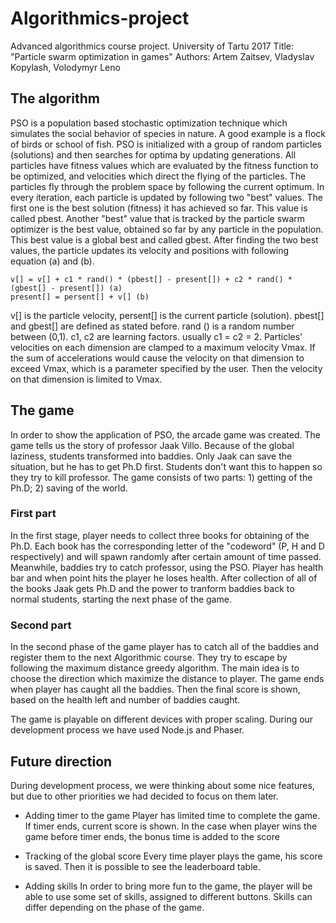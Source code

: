 # Algorithmics-project	

Advanced algorithmics course project. University of Tartu 2017
Title: "Particle swarm optimization in games"
Authors: Artem Zaitsev, Vladyslav Kopylash, Volodymyr Leno

## The algorithm

PSO is a population based stochastic optimization technique which simulates the social behavior of species in nature. A 
good example is a flock of birds or school of fish. PSO is initialized with a group of random particles (solutions) and
then searches for optima by updating generations. All particles have fitness values which are evaluated by the fitness 
function to be optimized, and velocities which direct the flying of the particles. The particles fly through the problem
space by following the current optimum. In every iteration, each particle is updated by following two "best" values. The 
first one is the best solution (fitness) it has achieved so far. This value is called pbest. Another "best" value that is
tracked by the particle swarm optimizer is the best value, obtained so far by any particle in the population. This best value
is a global best and called gbest. After finding the two best values, the particle updates its velocity and positions with
following equation (a) and (b).

```
v[] = v[] + c1 * rand() * (pbest[] - present[]) + c2 * rand() * (gbest[] - present[]) (a)
present[] = persent[] + v[] (b)
```

v[] is the particle velocity, persent[] is the current particle (solution). pbest[] and gbest[] are defined as stated before. 
rand () is a random number between (0,1). c1, c2 are learning factors. usually c1 = c2 = 2. Particles' velocities on each 
dimension are clamped to a maximum velocity Vmax. If the sum of accelerations would cause the velocity on that dimension to
exceed Vmax, which is a parameter specified by the user. Then the velocity on that dimension is limited to Vmax.

## The game

In order to show the application of PSO, the arcade game was created. The game tells us the story of professor Jaak Villo. 
Because of the global laziness, students transformed into baddies. Only Jaak can save the situation, but he has to get Ph.D
first. Students don't want this to happen so they try to kill professor. The game consists of two parts: 1) getting of the 
Ph.D; 2) saving of the world.

### First part

In the first stage, player needs to collect three books for obtaining of the Ph.D. Each book has the corresponding letter of
the "codeword" (P, H and D respectively) and will spawn randomly after certain amount of time passed. Meanwhile, baddies try 
to catch professor, using the PSO. Player has health bar and when point hits the player he loses health. After collection of 
all of the books Jaak gets Ph.D and the power to tranform baddies back to normal students, starting the next phase of the game.

### Second part

In the second phase of the game player has to catch all of the baddies and register them to the next Algorithmic course. They 
try to escape by following the maximum distance greedy algorithm. The main idea is to choose the direction which maximize the
distance to player. The game ends when player has caught all the baddies. Then the final score is shown, based on the health 
left and number of baddies caught.


The game is playable on different devices with proper scaling. During our development process we have used Node.js and Phaser. 

## Future direction

During development process, we were thinking about some nice features, but due to other priorities we had decided to focus on 
them later.
* Adding timer to the game
  Player has limited time to complete the game. If timer ends, current score is shown. In the case when player wins the game before
  timer ends, the bonus time is added to the score
  
* Tracking of the global score
  Every time player plays the game, his score is saved. Then it is possible to see the leaderboard table.
  
* Adding skills 
  In order to bring more fun to the game, the player will be able to use some set of skills, assigned to different buttons. Skills can
  differ depending on the phase of the game.










